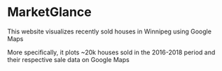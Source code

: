 # MarketGlance
This website visualizes recently sold houses in Winnipeg using Google Maps

More specifically, it plots ~20k houses sold in the 2016-2018 period and their respective sale data on Google Maps 
